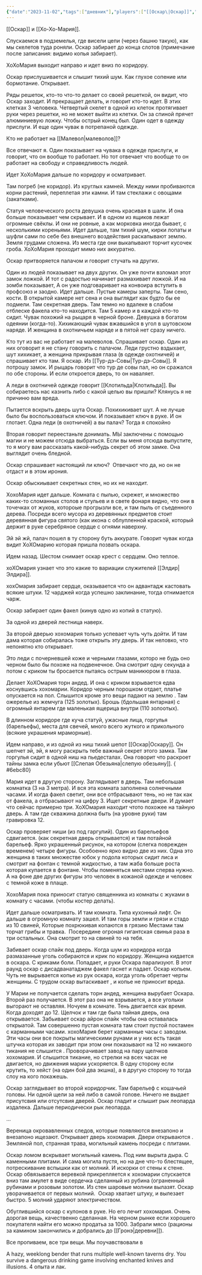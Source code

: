 ```yaml
---
{"date":"2023-11-02","tags":["дневник"],"players":["[[Оскар\|Оскар]]","[[Хо-Хо-Мария\|Хо-Хо-Мария]]"],"campaign":"GG Dungeon","metadated":true,"dg-publish":true,"previous-session":"[[28 сентября 2023]]","next-session":"[[9 ноября 2023]]","permalink":"/2-noyabrya-2023/","dgPassFrontmatter":true}
---
```



[[Оскар]] и [[Хо-Хо-Мария]].

Спускаемся в подземелья, где висели цепи (через башню такую), как мы скелетов туда роняли. Оскар забирает до конца слотов (примечание после записания: видимо копья забирает).

ХоХоМария выходит направо и идет вниз по коридору.

Оскар прислушивается и слышит тихий шум. Как глухое сопение или бормотание. Открывает.

Ряды решеток, кто-то что-то делает со своей решеткой, он видит, что Оскар заходит. И прекращает делать, и говорит кто-то идет. В этих клетках 3 человека. Четвертый скелет в одной из клеток протягивает руки через решетки, но не может выйти из клетки. Он за спиной прячет алюминиевую ложку. Чтобы острый конец был. Один одет в одежду прислуги. И еще один чувак в потрепаной одежде.

Кто не работает на [[Малевол\|малеволов]]?

Все отвечают я. Один показывает на чувака в одежде прислуги, и говорит, что он вообще то работает. Но тот отвечает что вообще то он работает на свободу и справедливость людей.

Идет ХоХоМария дальше по коридору и осматривает.

Там погреб (не коридор). Из круглых камней. Между ними пробиваются корни растений, переплетая эти камни. И там стеклажи с овощами (закатками).

Статуя человеческого роста девушка очень красивая в шали. И она больше показывает чем скрывает. И в одном из ящиков лежат огромные свёклы. И они не ровные, а как морковка иногда бывает, с несколькими кореньями. Идет дальше, там тихий шум, кирки лопаты и шуфли сами по себе без внешнего воздействия раскапывают землю. Земля грудами сложена. Из места где они выкапывают торчит кусочек гроба. ХоХоМария проходит мимо них аккуратно.

Оскар притворяется палачом и говорит стучать на других.

Один из людей показывает на двух других. Он уже почти взломал этот замок ложкой. И тот с радостью начинает размахивает ложкой. И на зомби показывает, А он уже подговаривает на конвоира вступить в профсоюз и заодно. Идет дальше. Пустые камеры заперты. Там сено, кости. В открытой камере нет сена и она выглядит как будто бы ее подмели. Там секретная дверь. Там темно но вдалеке в слабом отблеске факела кто-то находится. Там 5 камер и в каждой кто-то сидит. Чувак похожий на рыцаря в черной броне. Девушка в богатом одеянии (когда-то). Хихикающий чувак вжавшийся в угол в шутовском наряде. И женщина в охотничьем наряде и в пятой нет сразу ничего.

Кто тут из вас не работает на малеволов. Спрашивает оскар. Один из них оговорит я не стану говорить с палачом. Леди грустно вздыхает, шут хихикает, а женщина прикрывая глаза (в одежде охотничей) и спрашивает кто там. Я оскар. Из [[Тур-дэ-Совы\|Тур-дэ-Совы]]. Я потрошу замок. И рыцарь говорит что тур де совы пал, но он сражался по обе стороны. И если откроется дверь, то он наваляет.

А леди в охотничей одежде говорит [[Клотильда\|Клотильда]]. Вы собираетесь нас казнить либо с какой целью вы пришли? Клянусь я не причиню вам вреда.

Пытается вскрыть дверь шута Оскар. Похихикивает шут. А не лучше было бы воспользоваться ключом. И показывает ключ в руке. И он глотает. Одна леди (в охотничей) а вы палач? Тогда я спокойно

Вторая говорит переестаньте донимать. МЫ заключены с помощью магии и не можем отсюда выбраться. Если вы меня отсюда выпустите, то я могу вам рассказать какой-нибудь секрет об этом замке. Она выглядит очень бледной.

Оскар спрашивает настоящий ли ключ?  Отвечают что да, но он не отдаст и в этом ирония.

Оскар обыскиывает секретных стен, но их не находит.

ХохоМария идет дальше. Комната с пылью, скрежет, и множество каких-то сломанных столов и стульев и в свете фонаря видно, что они в точечках от жуков, котороые прогрызли все, и там пыль от съеденного дерева. Посреди всего мусора из деревянных предметов стоит деревянная фигура святого (как икона с облупленной краской, который держит в руке серебряное сердце с огнями наверхну.

Эй эй жй, палач пошел в ту сторону буть аккурате. Говорит чувак когда видит ХоХОмарию которая пришла позвать оскара.

Идем назад. Шестом снимает оскар крест с сердцем. Оно теплое.

хоХОмария узнает что это какие то вариации служителей [[Элдир\|Элдира]].

хохОмария забирает сердце, оказывается что он адвантадж кастовать всякие штуки. 12 чарджей когда успешно заклинание, тогда отнимается чарж.

Оскар забирает один факел (кинув одно из копий в статую).

За одной из дверей лестница наверх.

За второй дверью хохомария только успевает чуть чуть дойти. И там дама которая собиралась тоже открыть эту дверь. И так неловко, что непонятно кто открывает.

Это леди с почерневшей коже и черными глазами, которо не будь оно черном было бы похоже на подвенечное. Она смотрит одну секунда а потом с криком ты бросается пытаясь острым маникюром в глаза.

Делает ХоХОмария торн андед. И она с криком взрывается едва коснувшись хохомарии. Коридор черным порошком отдает, платье опускается на пол. Слышится кроме это вещи падают на землю . Там ожерелье из жемчуга (125 золотых). Брошь (бдольшая янтарная) с огромный янтарем где маленькая ящерица внутри (110 золоотых).

В длинном коридоре где куча статуй, ужасные лица, горгулья (барельефы), места для свечей, много всего жуткого и прикольного (всякие украшения мраморные).

Идем направо, и из одной из ниш тихий шепот [[Оскар\|Оскару]]. Он шепчет эй, эй, я могу раскрыть тебе важный секрет этого замка. Там горгулья сидит в одной ниш на пьедесталах. Она говорит что раскроет тайны замка если убьют [[Слепая Обезьяна\|слепую обезьяну]].
{ #6ebc80}


Мария идет в другую сторону. Заглядывает в дверь. Там небольшая комнатка (3 на 3 метра). И вся эта комната заполнена солнечными часами. И когда факел светит, они все отбрасывают тень, но не так как от факела, а отбрасывают на цифру 3. Ищет секретные двери. И думает что сейчас примерно три. ХоХОмария находит чтото похожее на тайную дверь. А там где скважина должна быть (на уровне руки) там гравировка 12.

Оскар проверяет ниши (из под гаргулий). Один из барельефов сдвигается. (как секретная дверь открывается) и там потайной барельеф. Ярко украшенный рисунок, на котором (слегка поврежден временем) четыре фигуры. Особоенно ярко видно две из них. Одна это женщина в таких множестве юбок у подола которых сидит лиса и  смотрит на фонтан с темной жидкостью, а там жаба больше роста которая купается в фонтане. Чтобы поменяться местами сперва нужно. А на фоне две других фигуры это человек в кожаной одежде и человек с темной коже в плаще.

ХохоМария пока приносит статую священника из комнаты с жуками в комнату с часами. (чтобы костер делать).

Идет дальше осматривать. И там комната. Типа кухонный лифт. Он дальше в огромную комнату зашел. И там горы земли и грязи и стадо из 10 свиней, Которые похрюкивая копаются в грязию Местами там торчат грибы и травка.  Посередине огроная гигантская свинья раза в три остальных. Она смотрит то на свиней то на тебя.

Забивает оскар спайк под дверь. Когда шум из коридора когда размазанные уголь собираются и крик по коридору. Женщина кидается в оскара. С криками боли. Попадает, и руки Оскара парализуют. В этот раунд оскар с дисадванатаджем факел гаснет и падает. Оскар копьем. Чуть не вырывается копье из рук оскара, когда уголь обретает черты женщины. С трудом оскар вытаскивает , и копье не приносит вреда.

У Марии не получается сделать торн андед, женщина вырубает Оскара. Второй раз получается. В этот раз она не взрывается, а все угольки выгорают не оставляя. Ночуем в комнате. Тень двигается как время. Когда доходят до 12. Щелчок и там где была тайная дверь, она открывается. Забьивает оскар айрон спайк чтобы она оставалась открыатой. Там совершенно пустая комната там стоит пустой постамен с карманными часами. хохоМария берет карманные часы с заводом. Эти часы они все покрыты магическими рунами и у них есть такая штучка которая их заводит при этом они показывают на 12 но никакого тикания не слышится . Проворачивает завод на пару щелчков хохомария. И слышится тикание, но стрелки на всех часах не двигается, но движения марии ускоряется. В одну сторону если крутить, то хейст (на один бой два экшна), а в другую сторону то тогда слоу на кого покажешь.

Оскар заглядывает во второй коридорчик. Там барельеф с кошачьей головы. Ни одной щели за ней либо в самой голове. Ничего не выдает присутсвия или отсутсвия дверей. Оскар гладит и слышит рык леопарда издалека. Дальше периодически рык леопарда.

...

Вереница окровавленных следов, которые появляются внезапоно и внезапоно ищезают. Открывает дверь хохомария. Двери открываются . Земляной пол, странная трава, могильный камень посреди с плитами.

Оскар ломом вскрывает могильный камень. Под ним вырыта дыра. С каменными плитами. И сама могила пустя, но на дне что-то блестящее, потрескивание вспышки как от молний. И искорки от стены к стене. Оскар обвязывается веревкой прикрепляется к хохомарии спускается вниз там амулет в виде сердечка сделанный из рубина (ограненный рубинами и розовым золотом. Из стен шаровые молнии вылазят. Оскар уворачивается от первых молний.  Оскар хватает штуку, и вылезает быстро. 5 молний ударяют электричеством.

Обуглившийся оскар с кулонов в руке. Но его лечит хохомария. Очень дорогая вещь, качественно сделанная. На черном рынке если хорошего покупателя найти его можно продатьа за 1000. Забрали мясо (рационы за камином закончились и добрались до [[Гронэ\|деревни]]).

Все пропиваем, все три вещи. Мы поучавствовали в

A hazy, weeklong bender that runs multiple well-known taverns dry. You survive a dangerous drinking game involving enchanted knives and illusions. 4 опыта и лак.